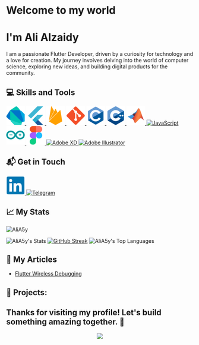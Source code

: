 # Welcome to my world 

# I'm Ali Alzaidy
I am a passionate Flutter Developer, driven by a curiosity for technology and a love for creation. My journey involves delving into the world of computer science, exploring new ideas, and building digital products for the community.

## 💻 Skills and Tools

  <a href="https://www.dart.dev/">
  <img src="https://github.com/devicons/devicon/blob/master/icons/dart/dart-original.svg" title="Dart" alt="Dart" width="50" height="50"/>
  <a href="https://flutter.dev/">
  <img src="https://github.com/devicons/devicon/blob/master/icons/flutter/flutter-original.svg" title="Flutter" alt="Flutter" width="50" height="50"/>
</a>
<a href="https://firebase.google.com/">
  <img src="https://github.com/devicons/devicon/blob/master/icons/firebase/firebase-plain.svg" title="Firebase" alt="Firebase" width="50" height="50"/>
</a>
<!--
<a href="https://graphql.org/">
  <img src="https://github.com/devicons/devicon/blob/master/icons/graphql/graphql-plain-wordmark.svg" title="GraphQL" alt="GraphQL" width="50" height="50"/>
</a>
-->
<a href="https://git-scm.com/">
  <img src="https://github.com/devicons/devicon/blob/master/icons/git/git-original.svg" title="Git" alt="Git" width="50" height="50"/>
</a>
<a href="https://www.iso.org/standard/74528.html">
  <img src="https://github.com/devicons/devicon/blob/master/icons/c/c-original.svg" title="C" alt="C" width="50" height="50"/>
</a>
<a href="https://isocpp.org/">
  <img src="https://github.com/devicons/devicon/blob/master/icons/cplusplus/cplusplus-original.svg" title="C++" alt="C++" width="50" height="50"/>
</a>
<a href="https://www.mathworks.com/products/matlab.html">
  <img src="https://github.com/devicons/devicon/blob/master/icons/matlab/matlab-original.svg" title="MATLAB" alt="MATLAB" width="50" height="50"/>
</a>
<a href="https://developer.mozilla.org/en-US/docs/Web/JavaScript">
  <img src="https://skillicons.dev/icons?i=js" title="JavaScript" alt="JavaScript" width="50" height="50"/>
</a>
<a href="https://www.arduino.cc/">
  <img src="https://github.com/devicons/devicon/blob/master/icons/arduino/arduino-original.svg" title="Arduino" alt="Arduino" width="50" height="50"/>
</a>
<a href="https://www.figma.com/">
  <img src="https://github.com/devicons/devicon/blob/master/icons/figma/figma-original.svg" title="Figma" alt="Figma" width="50" height="50"/>
</a>
<a href="https://www.adobe.com/products/xd.html">
  <img src="https://skillicons.dev/icons?i=xd" title="Adobe XD" alt="Adobe XD" width="50" height="50"/>
</a>
<a href="https://www.adobe.com/products/illustrator.html">
  <img src="https://skillicons.dev/icons?i=ai" title="Adobe Illustrator" alt="Adobe Illustrator" width="50" height="50"/>
</a>

    
## 📬 Get in Touch
<a href="https://www.linkedin.com/in/ali-al-zaidy-00502630a?utm_source=share&utm_campaign=share_via&utm_content=profile&utm_medium=android_app">
  <img src="https://github.com/devicons/devicon/blob/master/icons/linkedin/linkedin-original.svg" title="LinkedIn" alt="LinkedIn" height="50"/>
</a>
<a href="https://t.me/Ali_774322947">
  <img src="https://upload.wikimedia.org/wikipedia/commons/8/82/Telegram_logo.svg" title="Telegram" alt="Telegram" height="50"/>
</a>
<!--
<a href="">
  <img src="https://upload.wikimedia.org/wikipedia/commons/5/5a/X_icon_2.svg" title="Twitter" alt="Twitter" height="50"/>
</a>
<a href="">
  <img src="https://upload.wikimedia.org/wikipedia/commons/4/42/YouTube_icon_%282013-2017%29.png" title="YouTube" alt="YouTube" height="50"/>
</a>
<a href="">
  <img src="https://upload.wikimedia.org/wikipedia/commons/1/14/Globe_%28icon%29.svg" title="Portfolio" alt="Portfolio" height="50"/>
</a>
-->

## 📈 My Stats
<img src="https://komarev.com/ghpvc/?username=AliA5y&style=flat-square&color=blue" alt="AliA5y"/>

![AliA5y's Stats](https://github-readme-stats-alia5ys-projects.vercel.app/api?username=AliA5y&theme=vue-dark&border_radius=16&show_icons=true&hide_border=true&count_private=true)
[![GitHub Streak](https://github-readme-streak-stats.herokuapp.com?user=AliA5y&theme=vue-dark&border_radius=16&border=00545400)](https://git.io/streak-stats)
![AliA5y's Top Languages](https://github-readme-stats.vercel.app/api/top-langs/?username=AliA5y&theme=vue-dark&border_radius=16&show_icons=true&hide_border=true&count_private=true)
<!--[![Top Langs](https://github-readme-stats.vercel.app/api/top-langs/?username=AliA5y&layout=compact&theme=vue-dark&border_radius=16&hide_border=true)](https://github.com/anuraghazra/github-readme-stats)-->

## 📰 My Articles
- [Flutter Wireless Debugging](https://www.linkedin.com/posts/ali-al-zaidy-00502630a_flutter-wireless-debugging-%D8%A8%D8%B9%D8%B6-%D8%A7%D9%84%D9%85%D8%B7%D9%88%D8%B1%D9%8A%D9%86-activity-7199400793844633600-Wzry?utm_source=share&utm_medium=member_android)

## 📱 Projects:

<!--
## ❤️ Support Me:
-->
## Thanks for visiting my profile! Let's build something amazing together. 🚀
<div align="center">
<img src="https://media.giphy.com/media/dWesBcTLavkZuG35MI/giphy.gif" width="80%" />
</div>
